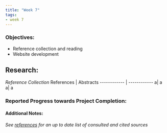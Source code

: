 ```yaml
---
title: "Week 7"
tags:
- week 7
---
```


### Objectives: 
- Reference collection and reading
- Website development

## Research:
_Reference Collection_
References | Abstracts
------------ | ------------
a| a
a| a





### Reported Progress towards Project Completion:


#### Additional Notes:

*See [references](/notes/vault/references.md) for an up to date list of consulted and cited sources*
